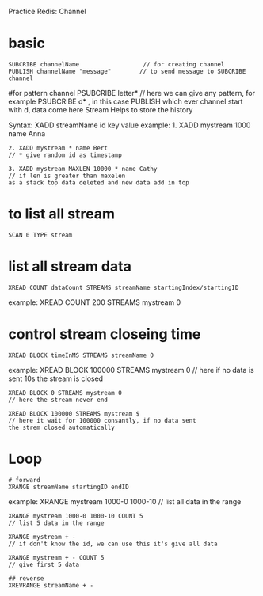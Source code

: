 Practice Redis:
Channel

# basic

    SUBCRIBE channelName                  // for creating channel
    PUBLISH channelName "message"        // to send message to SUBCRIBE channel

#for pattern channel
PSUBCRIBE letter*
// here we can give any pattern, for example
PSUBCRIBE d* , in this case PUBLISH which ever channel start with d,
data come here
Stream
Helps to store the history

Syntax:
XADD streamName id key value
example: 1. XADD mystream 1000 name Anna

    2. XADD mystream * name Bert
    // * give random id as timestamp

    3. XADD mystream MAXLEN 10000 * name Cathy
    // if len is greater than maxelen
    as a stack top data deleted and new data add in top

# to list all stream

    SCAN 0 TYPE stream

# list all stream data

    XREAD COUNT dataCount STREAMS streamName startingIndex/startingID

example:
XREAD COUNT 200 STREAMS mystream 0

# control stream closeing time

    XREAD BLOCK timeInMS STREAMS streamName 0

example:
XREAD BLOCK 100000 STREAMS mystream 0
// here if no data is sent 10s the stream is closed

    XREAD BLOCK 0 STREAMS mystream 0
    // here the stream never end

    XREAD BLOCK 100000 STREAMS mystream $
    // here it wait for 100000 consantly, if no data sent
    the strem closed automatically

# Loop

    # forward
    XRANGE streamName startingID endID

example:
XRANGE mystream 1000-0 1000-10
// list all data in the range

    XRANGE mystream 1000-0 1000-10 COUNT 5
    // list 5 data in the range

    XRANGE mystream + -
    // if don't know the id, we can use this it's give all data

    XRANGE mystream + - COUNT 5
    // give first 5 data

    ## reverse
    XREVRANGE streamName + -